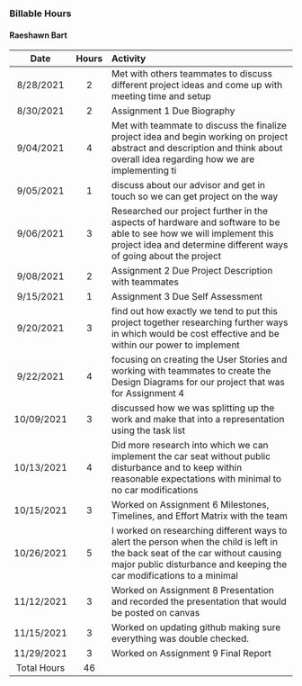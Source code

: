 ### Billable Hours

#### Raeshawn Bart
Date | Hours | Activity |
| :---: |  :---: | :--- |
8/28/2021 | 2 | Met with others teammates to discuss different project ideas and come up with meeting time and setup |
8/30/2021 |  2  | Assignment 1 Due Biography |
9/04/2021 | 4 | Met with teammate to discuss the finalize project idea and begin working on project abstract and description and think about overall idea regarding how we are implementing ti |
9/05/2021 | 1 |discuss about our advisor and get in touch so we can get project on the way |
9/06/2021 | 3 | Researched our project further in the aspects of hardware and software to be able to see how we will implement this project idea and determine different ways of going about the project|
9/08/2021 | 2 | Assignment 2 Due Project Description with teammates |
9/15/2021 | 1 | Assignment 3 Due Self Assessment |
9/20/2021 | 3 | find out how exactly we tend to put this project together researching further ways in which would be cost effective and be within our power to implement 
9/22/2021 | 4 | focusing  on creating the User Stories and working with teammates to create the Design Diagrams for our project that was for Assignment 4 |
10/09/2021 | 3 | discussed how we was splitting up the work and make that into a representation using the task list |
10/13/2021 | 4 | Did more research into which we can implement the car seat without public disturbance and to keep within reasonable expectations with minimal to no car modifications  |
10/15/2021 | 3 | Worked on Assignment 6 Milestones, Timelines, and Effort Matrix with the team |
10/26/2021 | 5| I worked on researching different ways to alert the person when the child is left in the back seat of the car without causing major public disturbance and keeping the car modifications to a minimal  |
11/12/2021 | 3 | Worked on Assignment 8 Presentation and recorded the presentation  that would be posted on canvas|
11/15/2021 | 3 | Worked on updating github making sure everything was double checked.|
11/29/2021 | 3 | Worked on Assignment 9 Final Report |
Total Hours | 46 | 

